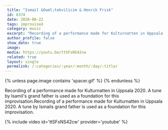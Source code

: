 ```yaml
---
 title: "Ismail &Ouml;tekvilicim & Henrik Frisk"
 id: 6374
 date: 2020-08-22
 tags: improvised
 category: music
 excerpt: "Recording of a performance made for Kulturnatten in Uppsala 2020. A tune by Isamil's grand father is used as a foundation for this improvisation...."
 author_profile: false
 show_date: true
 image: 
 media: https://youtu.be/ttSFsNS42cw
 related: true
 layout: single
 permalink: /:categories/:year/:month/:day/:title/
---
```

{% unless page.image contains 'spacer.gif' %}
{% endunless %}

Recording of a performance made for Kulturnatten in Uppsala 2020. A tune by Isamil's grand father is used as a foundation for this improvisation.Recording of a performance made for Kulturnatten in Uppsala 2020. A tune by Ismails grand father is used as a foundation for this improvisation.
 

{% include video id='ttSFsNS42cw' provider='youtube' %}
